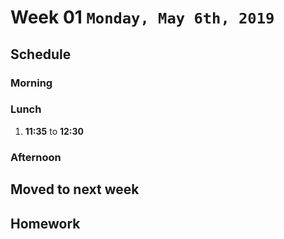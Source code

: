 # Week 01 `Monday, May 6th, 2019`
## Schedule 

### Morning


### Lunch
1. __11:35__ to __12:30__

### Afternoon



## Moved to next week

## Homework
